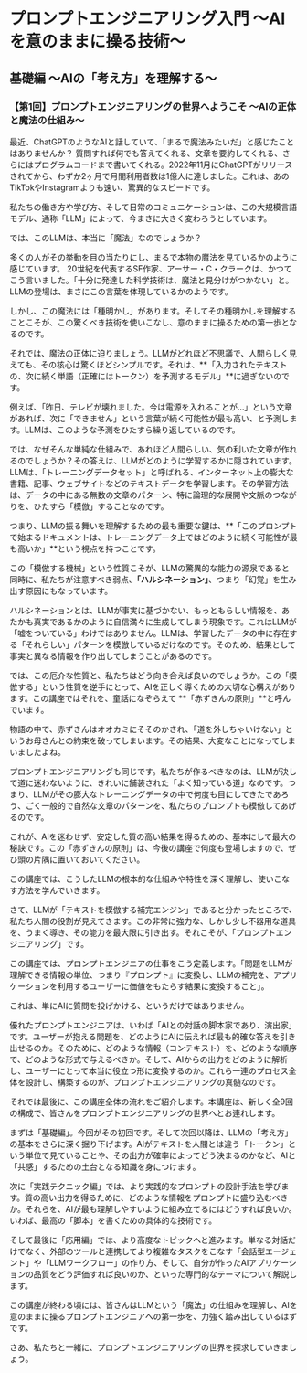 # プロンプトエンジニアリング入門 〜AIを意のままに操る技術〜
## 基礎編 〜AIの「考え方」を理解する〜
### 【第1回】プロンプトエンジニアリングの世界へようこそ 〜AIの正体と魔法の仕組み〜

最近、ChatGPTのようなAIと話していて、「まるで魔法みたいだ」と感じたことはありませんか？ 質問すれば何でも答えてくれる、文章を要約してくれる、さらにはプログラムコードまで書いてくれる。2022年11月にChatGPTがリリースされてから、わずか2ヶ月で月間利用者数は1億人に達しました。これは、あのTikTokやInstagramよりも速い、驚異的なスピードです。

私たちの働き方や学び方、そして日常のコミュニケーションは、この大規模言語モデル、通称「LLM」によって、今まさに大きく変わろうとしています。

では、このLLMは、本当に「魔法」なのでしょうか？

多くの人がその挙動を目の当たりにし、まるで本物の魔法を見ているかのように感じています。
20世紀を代表するSF作家、アーサー・C・クラークは、かつてこう言いました。「十分に発達した科学技術は、魔法と見分けがつかない」と。LLMの登場は、まさにこの言葉を体現しているかのようです。

しかし、この魔法には「種明かし」があります。そしてその種明かしを理解することこそが、この驚くべき技術を使いこなし、意のままに操るための第一歩となるのです。

それでは、魔法の正体に迫りましょう。LLMがどれほど不思議で、人間らしく見えても、その核心は驚くほどシンプルです。それは、**「入力されたテキストの、次に続く単語（正確にはトークン）を予測するモデル」**に過ぎないのです。

例えば、「昨日、テレビが壊れました。今は電源を入れることが…」という文章があれば、次に「できません」という言葉が続く可能性が最も高い、と予測します。LLMは、このような予測をひたすら繰り返しているのです。

では、なぜそんな単純な仕組みで、あれほど人間らしい、気の利いた文章が作れるのでしょうか？その答えは、LLMがどのように学習するかに隠されています。LLMは、「トレーニングデータセット」と呼ばれる、インターネット上の膨大な書籍、記事、ウェブサイトなどのテキストデータを学習します。その学習方法は、データの中にある無数の文章のパターン、特に論理的な展開や文脈のつながりを、ひたすら「模倣」することなのです。

つまり、LLMの振る舞いを理解するための最も重要な鍵は、**「このプロンプトで始まるドキュメントは、トレーニングデータ上ではどのように続く可能性が最も高いか」**という視点を持つことです。

この「模倣する機械」という性質こそが、LLMの驚異的な能力の源泉であると同時に、私たちが注意すべき弱点、**「ハルシネーション」**、つまり「幻覚」を生み出す原因にもなっています。

ハルシネーションとは、LLMが事実に基づかない、もっともらしい情報を、あたかも真実であるかのように自信満々に生成してしまう現象です。これはLLMが「嘘をついている」わけではありません。LLMは、学習したデータの中に存在する「それらしい」パターンを模倣しているだけなのです。そのため、結果として事実と異なる情報を作り出してしまうことがあるのです。

では、この厄介な性質と、私たちはどう向き合えば良いのでしょうか。この「模倣する」という性質を逆手にとって、AIを正しく導くための大切な心構えがあります。この講座ではそれを、童話になぞらえて **「赤ずきんの原則」**と呼んでいます。

物語の中で、赤ずきんはオオカミにそそのかされ、「道を外しちゃいけない」というお母さんとの約束を破ってしまいます。その結果、大変なことになってしまいましたよね。

プロンプトエンジニアリングも同じです。私たちが作るべきなのは、LLMが決して道に迷わないように、きれいに舗装された「よく知っている道」なのです。つまり、LLMがその膨大なトレーニングデータの中で何度も目にしてきたであろう、ごく一般的で自然な文章のパターンを、私たちのプロンプトも模倣してあげるのです。

これが、AIを迷わせず、安定した質の高い結果を得るための、基本にして最大の秘訣です。この「赤ずきんの原則」は、今後の講座で何度も登場しますので、ぜひ頭の片隅に置いておいてください。

この講座では、こうしたLLMの根本的な仕組みや特性を深く理解し、使いこなす方法を学んでいきます。

さて、LLMが「テキストを模倣する補完エンジン」であると分かったところで、私たち人間の役割が見えてきます。この非常に強力な、しかし少し不器用な道具を、うまく導き、その能力を最大限に引き出す。それこそが、「プロンプトエンジニアリング」です。

この講座では、プロンプトエンジニアの仕事をこう定義します。「問題をLLMが理解できる情報の単位、つまり『プロンプト』に変換し、LLMの補完を、アプリケーションを利用するユーザーに価値をもたらす結果に変換すること」。

これは、単にAIに質問を投げかける、というだけではありません。

優れたプロンプトエンジニアは、いわば「AIとの対話の脚本家であり、演出家」です。ユーザーが抱える問題を、どのようにAIに伝えれば最も的確な答えを引き出せるのか。そのために、どのような情報（コンテキスト）を、どのような順序で、どのような形式で与えるべきか。そして、AIからの出力をどのように解析し、ユーザーにとって本当に役立つ形に変換するのか。これら一連のプロセス全体を設計し、構築するのが、プロンプトエンジニアリングの真髄なのです。

それでは最後に、この講座全体の流れをご紹介します。本講座は、新しく全9回の構成で、皆さんをプロンプトエンジニアリングの世界へとお連れします。

まずは「基礎編」。今回がその初回です。そして次回以降は、LLMの「考え方」の基本をさらに深く掘り下げます。AIがテキストを人間とは違う「トークン」という単位で見ていることや、その出力が確率によってどう決まるのかなど、AIと「共感」するための土台となる知識を身につけます。

次に「実践テクニック編」では、より実践的なプロンプトの設計手法を学びます。質の高い出力を得るために、どのような情報をプロンプトに盛り込むべきか。それらを、AIが最も理解しやすいように組み立てるにはどうすれば良いか。いわば、最高の「脚本」を書くための具体的な技術です。

そして最後に「応用編」では、より高度なトピックへと進みます。単なる対話だけでなく、外部のツールと連携してより複雑なタスクをこなす「会話型エージェント」や「LLMワークフロー」の作り方、そして、自分が作ったAIアプリケーションの品質をどう評価すれば良いのか、といった専門的なテーマについて解説します。

この講座が終わる頃には、皆さんはLLMという「魔法」の仕組みを理解し、AIを意のままに操るプロンプトエンジニアへの第一歩を、力強く踏み出しているはずです。

さあ、私たちと一緒に、プロンプトエンジニアリングの世界を探求していきましょう。